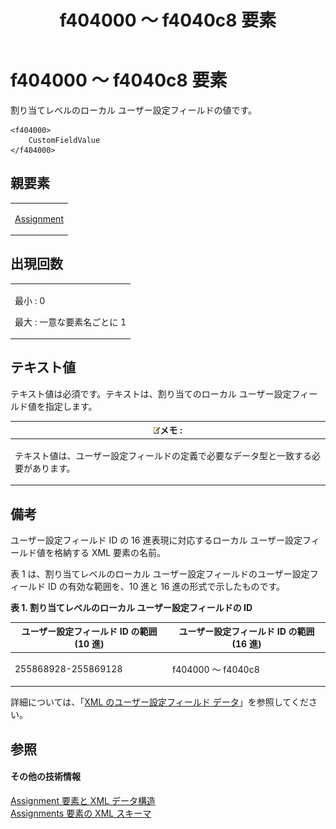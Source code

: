 ﻿---
title: f404000 ～ f4040c8 要素
TOCTitle: f404000 ～ f4040c8 要素
ms:assetid: 7af8b6f9-d184-4052-8b39-ac238b2685d5
ms:mtpsurl: https://msdn.microsoft.com/ja-jp/library/Bb968556(v=office.12)
ms:contentKeyID: 16740357
ms.date: 06/30/2008
mtps_version: v=office.12
ms.translationtype: HT
---

# f404000 ～ f4040c8 要素

割り当てレベルのローカル ユーザー設定フィールドの値です。

    <f404000>
        CustomFieldValue
    </f404000>

## 親要素

<table>
<colgroup>
<col style="width: 100%" />
</colgroup>
<tbody>
<tr class="odd">
<td><p><a href="assignment-element.md">Assignment</a></p></td>
</tr>
</tbody>
</table>


## 出現回数


<table>
<colgroup>
<col style="width: 100%" />
</colgroup>
<tbody>
<tr class="odd">
<td><p>最小 : 0</p>
<p>最大 : 一意な要素名ごとに 1</p></td>
</tr>
</tbody>
</table>


## テキスト値

テキスト値は必須です。テキストは、割り当てのローカル ユーザー設定フィールド値を指定します。

<table>
<colgroup>
<col style="width: 100%" />
</colgroup>
<thead>
<tr class="header">
<th><img src="images/Bb968475.note(ja-jp,office.12).gif" alt="Note" class="note" />メモ :</th>
</tr>
</thead>
<tbody>
<tr class="odd">
<td><p>テキスト値は、ユーザー設定フィールドの定義で必要なデータ型と一致する必要があります。</p></td>
</tr>
</tbody>
</table>


## 備考

ユーザー設定フィールド ID の 16 進表現に対応するローカル ユーザー設定フィールド値を格納する XML 要素の名前。

表 1 は、割り当てレベルのローカル ユーザー設定フィールドのユーザー設定フィールド ID の有効な範囲を、10 進と 16 進の形式で示したものです。

**表 1. 割り当てレベルのローカル ユーザー設定フィールドの ID**

<table>
<colgroup>
<col style="width: 50%" />
<col style="width: 50%" />
</colgroup>
<thead>
<tr class="header">
<th>ユーザー設定フィールド ID の範囲 (10 進)</th>
<th>ユーザー設定フィールド ID の範囲 (16 進)</th>
</tr>
</thead>
<tbody>
<tr class="odd">
<td><p>255868928-255869128</p></td>
<td><p>f404000 ～ f4040c8</p></td>
</tr>
</tbody>
</table>


詳細については、「[XML のユーザー設定フィールド データ](custom-field-data-in-xml.md)」を参照してください。

## 参照

#### その他の技術情報

[Assignment 要素と XML データ構造](assignment-elements-and-xml-structure.md)  
[Assignments 要素の XML スキーマ](xml-schema-for-the-assignments-element.md)

